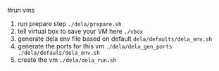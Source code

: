 #run vms
1. run prepare step
```./dela/prepare.sh```
2. tell virtual box to save your VM here
```./vbox```
3. generate dela env file based on default
```dela/defaults/dela_env.sh```
4. generate the ports for this vm
```./dela/dela_gen_ports ./dela/defauls/dela_env.sh```
5. create the vm
```./dela/dela_run.sh```